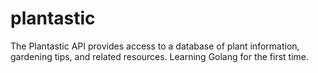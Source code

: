 # plantastic
The Plantastic API provides access to a database of plant information, gardening tips, and related resources. Learning Golang for the first time.
